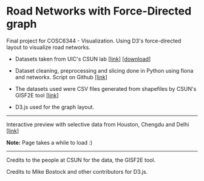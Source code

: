 # Road Networks with Force-Directed graph
Final project for COSC6344 - Visualization. Using D3's force-directed layout to visualize road networks.

* Datasets taken from UIC's CSUN lab [[link]](https://csun.uic.edu/datasets.html)  [[download]](https://figshare.com/articles/Urban_Road_Network_Data/2061897)

* Dataset cleaning, preprocessing and slicing done in Python using fiona and networkx. Script on Github [[link]](https://github.com/aadithpm/edges-to-json)

* The datasets used were CSV files generated from shapefiles by CSUN's GISF2E tool [[link]](https://github.com/csunlab/GISF2E/tree/master/Python/v1.20)

* D3.js used for the graph layout.

***
Interactive preview with selective data from Houston, Chengdu and Delhi [[link]](https://aadithpm.github.io/force-road/)

**Note:** Page takes a while to load :)
***

Credits to the people at CSUN for the data, the GISF2E tool.

Credits to Mike Bostock and other contributors for D3.js.
